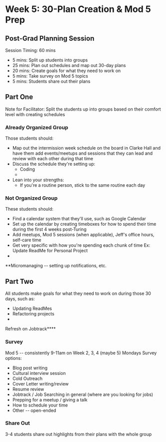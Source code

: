 # Week 5: 30-Plan Creation & Mod 5 Prep
## Post-Grad Planning Session

Session Timing: 60 mins
* 5 mins: Split up students into groups
* 25 mins: Plan out schedules and map out 30-day plans
* 20 mins: Create goals for what they need to work on 
* 5 mins: Take survey on Mod 5 topics
* 5 mins: Students share out their plans

## Part One
Note for Facilitator: Split the students up into groups based on their comfort level with creating schedules
### Already Organized Group
Those students should:
* Map out the intermission week schedule on the board in Clarke Hall and have them add events/meetups and sessions that they can lead and review with each other during that time
* Discuss the schedule they're setting up:
  * Coding
  * 
* Lean into your strengths:
  * If you're a routine person, stick to the same routine each day

### Not Organized Group
These students should:
* Find a calendar system that they'll use, such as Google Calendar
* Set up the calendar by creating timeboxes for how to spend their time during the first 4 weeks post-Turing
* Add meetups, Mod 5 sessions (when applicable), Jeff's office hours, self-care time
* Get very specific with how you're spending each chunk of time
  Ex: Update ReadMe for Personal Project
* 

**Micromanaging -- setting up notifications, etc.

## Part Two
All students make goals for what they need to work on during those 30 days, such as:
* Updating ReadMes
* Refactoring projects
* 

Refresh on Jobtrack****

### Survey
Mod 5 -- consistently 9-11am on Week 2, 3, 4 (maybe 5) Mondays
Survey options:
* Blog post writing
* Cultural interview session
* Cold Outreach
* Cover Letter writing/review
* Resume review
* Jobtrack / Job Searching in general (where are you looking for jobs)
* Prepping for a meetup / giving a talk
* How to schedule your time
* Other -- open-ended

### Share Out
3-4 students share out highlights from their plans with the whole group
